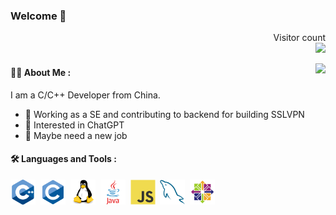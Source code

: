 ### Welcome 👋

<p align="right"> 
  Visitor count<br>
  <img src="https://profile-counter.glitch.me/pathree/count.svg" />
</p>

<img align="right" src="https://github-readme-stats-git-masterrstaa-rickstaa.vercel.app/api?username=pathree&show_icons=true&icon_color=CE1D2D&text_color=718096&bg_color=ffffff&hide_title=true" />

#### :man_technologist: About Me :
I am a C/C++ Developer from China.

- :telescope: Working as a SE and contributing to backend for building SSLVPN
- :seedling: Interested in ChatGPT
- :see_no_evil: Maybe need a new job

#### :hammer_and_wrench: Languages and Tools :
<div>
  <img src="https://github.com/devicons/devicon/blob/master/icons/cplusplus/cplusplus-original.svg" title="C++" alt="C++" width="40" height="40"/>&nbsp;
  <img src="https://github.com/devicons/devicon/blob/master/icons/c/c-original.svg" title="C" alt="C" width="40" height="40"/>&nbsp;
  <img src="https://github.com/devicons/devicon/blob/master/icons/linux/linux-original.svg" title="Linux" alt="Linux" width="40" height="40"/>&nbsp;
  <img src="https://github.com/devicons/devicon/blob/master/icons/java/java-original-wordmark.svg" title="Java" alt="Java" width="40" height="40"/>&nbsp
  <img src="https://github.com/devicons/devicon/blob/master/icons/javascript/javascript-original.svg" title="JavaScript" alt="JavaScript" width="40" height="40"/>&nbsp;
  <img src="https://github.com/devicons/devicon/blob/master/icons/mysql/mysql-original.svg" title="MySQL" alt="MySQL" width="40" height="40"/>&nbsp;
  <img src="https://github.com/devicons/devicon/blob/master/icons/centos/centos-original.svg" title="CentOS" alt="CentOS" width="40" height="40"/>&nbsp;
</div>

<br>
<img src="https://komarev.com/ghpvc/?username=pathree&style=flat-square&color=blue" alt=""/>
